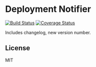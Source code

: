 # Deployment Notifier

[![Build Status](https://travis-ci.org/Springworks/node-deployment-notifier.png?branch=master)](https://travis-ci.org/Springworks/node-deployment-notifier)
[![Coverage Status](https://coveralls.io/repos/Springworks/node-deployment-notifier/badge.png?branch=master)](https://coveralls.io/r/Springworks/node-deployment-notifier?branch=master)

Includes changelog, new version number.

## License

MIT

